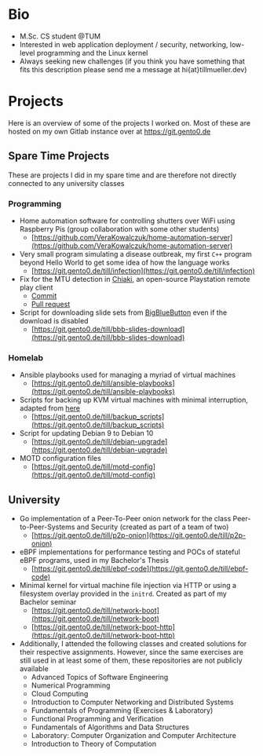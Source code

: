 # Bio
- M.Sc. CS student @TUM
- Interested in web application deployment / security, networking, low-level programming and the Linux kernel
- Always seeking new challenges (if you think you have something that fits this description please send me a message at hi{at}tillmueller.dev)

# Projects
Here is an overview of some of the projects I worked on. Most of these are hosted on my own Gitlab instance over at https://git.gento0.de

## Spare Time Projects
These are projects I did in my spare time and are therefore not directly connected to any university classes
### Programming
- Home automation software for controlling shutters over WiFi using Raspberry Pis (group collaboration with some other students)
  - [https://github.com/VeraKowalczuk/home-automation-server](https://github.com/VeraKowalczuk/home-automation-server)
- Very small program simulating a disease outbreak, my first `C++` program beyond Hello World to get some idea of how the language works
  - [https://git.gento0.de/till/infection](https://git.gento0.de/till/infection)
- Fix for the MTU detection in [Chiaki](https://github.com/thestr4ng3r/chiaki), an open-source Playstation remote play client
  - [Commit](https://github.com/TillMueller/chiaki/commit/d1bdfc77d47e8ac3217d7a89f0e0d93c0b0187c7)
  - [Pull request](https://github.com/thestr4ng3r/chiaki/pull/304)
- Script for downloading slide sets from [BigBlueButton](https://bigbluebutton.org/) even if the download is disabled
  - [https://git.gento0.de/till/bbb-slides-download](https://git.gento0.de/till/bbb-slides-download)

### Homelab
- Ansible playbooks used for managing a myriad of virtual machines
  - [https://git.gento0.de/till/ansible-playbooks](https://git.gento0.de/till/ansible-playbooks)
- Scripts for backing up KVM virtual machines with minimal interruption, adapted from [here](https://gist.github.com/withakay/4dfbc18d16dc699cee4be4b55539c400)
  - [https://git.gento0.de/till/backup_scripts](https://git.gento0.de/till/backup_scripts)
- Script for updating Debian 9 to Debian 10
  - [https://git.gento0.de/till/debian-upgrade](https://git.gento0.de/till/debian-upgrade)
- MOTD configuration files
  - [https://git.gento0.de/till/motd-config](https://git.gento0.de/till/motd-config)

## University
- Go implementation of a Peer-To-Peer onion network for the class Peer-to-Peer-Systems and Security (created as part of a team of two)
  - [https://git.gento0.de/till/p2p-onion](https://git.gento0.de/till/p2p-onion)
- eBPF implementations for performance testing and POCs of stateful eBPF programs, used in my Bachelor's Thesis
  - [https://git.gento0.de/till/ebpf-code](https://git.gento0.de/till/ebpf-code)
- Minimal kernel for virtual machine file injection via HTTP or using a filesystem overlay provided in the `initrd`. Created as part of my Bachelor seminar
  - [https://git.gento0.de/till/network-boot](https://git.gento0.de/till/network-boot)
  - [https://git.gento0.de/till/network-boot-http](https://git.gento0.de/till/network-boot-http)
- Additionally, I attended the following classes and created solutions for their respective assignments. However, since the same exercises are still used in at least some of them, these repositories are not publicly available
  - Advanced Topics of Software Engineering
  - Numerical Programming
  - Cloud Computing
  - Introduction to Computer Networking and Distributed Systems
  - Fundamentals of Programming (Exercises & Laboratory)
  - Functional Programming and Verification
  - Fundamentals of Algorithms and Data Structures
  - Laboratory: Computer Organization and Computer Architecture
  - Introduction to Theory of Computation
